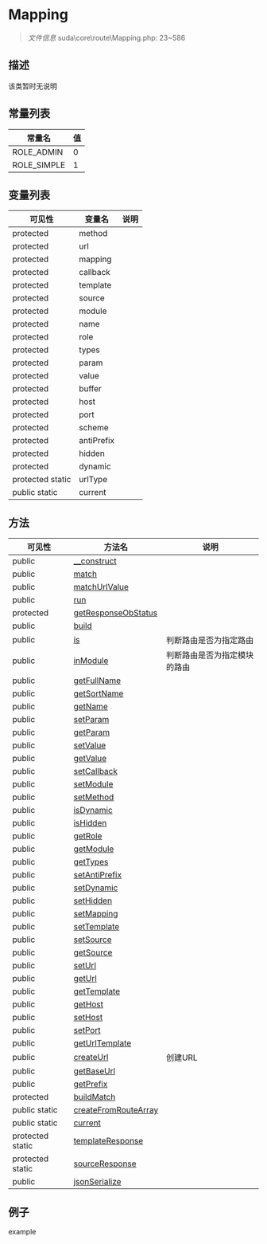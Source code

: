 #  Mapping 

> *文件信息* suda\core\route\Mapping.php: 23~586





## 描述



该类暂时无说明
## 常量列表
| 常量名  |  值|
|--------|----|
|ROLE_ADMIN | 0 | 
|ROLE_SIMPLE | 1 | 


## 变量列表
| 可见性 |  变量名   | 说明 |
|--------|----|------|
| protected    | method | | 
| protected    | url | | 
| protected    | mapping | | 
| protected    | callback | | 
| protected    | template | | 
| protected    | source | | 
| protected    | module | | 
| protected    | name | | 
| protected    | role | | 
| protected    | types | | 
| protected    | param | | 
| protected    | value | | 
| protected    | buffer | | 
| protected    | host | | 
| protected    | port | | 
| protected    | scheme | | 
| protected    | antiPrefix | | 
| protected    | hidden | | 
| protected    | dynamic | | 
| protected  static  | urlType | | 
| public  static  | current | | 

## 方法

| 可见性 | 方法名 | 说明 |
|--------|-------|------|
|  public  |[__construct](Mapping/__construct.md) |  |
|  public  |[match](Mapping/match.md) |  |
|  public  |[matchUrlValue](Mapping/matchUrlValue.md) |  |
|  public  |[run](Mapping/run.md) |  |
|  protected  |[getResponseObStatus](Mapping/getResponseObStatus.md) |  |
|  public  |[build](Mapping/build.md) |  |
|  public  |[is](Mapping/is.md) | 判断路由是否为指定路由 |
|  public  |[inModule](Mapping/inModule.md) | 判断路由是否为指定模块的路由 |
|  public  |[getFullName](Mapping/getFullName.md) |  |
|  public  |[getSortName](Mapping/getSortName.md) |  |
|  public  |[getName](Mapping/getName.md) |  |
|  public  |[setParam](Mapping/setParam.md) |  |
|  public  |[getParam](Mapping/getParam.md) |  |
|  public  |[setValue](Mapping/setValue.md) |  |
|  public  |[getValue](Mapping/getValue.md) |  |
|  public  |[setCallback](Mapping/setCallback.md) |  |
|  public  |[setModule](Mapping/setModule.md) |  |
|  public  |[setMethod](Mapping/setMethod.md) |  |
|  public  |[isDynamic](Mapping/isDynamic.md) |  |
|  public  |[isHidden](Mapping/isHidden.md) |  |
|  public  |[getRole](Mapping/getRole.md) |  |
|  public  |[getModule](Mapping/getModule.md) |  |
|  public  |[getTypes](Mapping/getTypes.md) |  |
|  public  |[setAntiPrefix](Mapping/setAntiPrefix.md) |  |
|  public  |[setDynamic](Mapping/setDynamic.md) |  |
|  public  |[setHidden](Mapping/setHidden.md) |  |
|  public  |[setMapping](Mapping/setMapping.md) |  |
|  public  |[setTemplate](Mapping/setTemplate.md) |  |
|  public  |[setSource](Mapping/setSource.md) |  |
|  public  |[getSource](Mapping/getSource.md) |  |
|  public  |[setUrl](Mapping/setUrl.md) |  |
|  public  |[getUrl](Mapping/getUrl.md) |  |
|  public  |[getTemplate](Mapping/getTemplate.md) |  |
|  public  |[getHost](Mapping/getHost.md) |  |
|  public  |[setHost](Mapping/setHost.md) |  |
|  public  |[setPort](Mapping/setPort.md) |  |
|  public  |[getUrlTemplate](Mapping/getUrlTemplate.md) |  |
|  public  |[createUrl](Mapping/createUrl.md) | 创建URL |
|  public  |[getBaseUrl](Mapping/getBaseUrl.md) |  |
|  public  |[getPrefix](Mapping/getPrefix.md) |  |
|  protected  |[buildMatch](Mapping/buildMatch.md) |  |
|  public  static|[createFromRouteArray](Mapping/createFromRouteArray.md) |  |
|  public  static|[current](Mapping/current.md) |  |
|  protected  static|[templateResponse](Mapping/templateResponse.md) |  |
|  protected  static|[sourceResponse](Mapping/sourceResponse.md) |  |
|  public  |[jsonSerialize](Mapping/jsonSerialize.md) |  |
 

## 例子

example